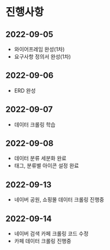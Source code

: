 # 진행사항
## 2022-09-05
- 와이어프레임 완성(1차)
- 요구사항 정의서 완성(1차)
## 2022-09-06
- ERD 완성

## 2022-09-07

- 데이터 크롤링 학습

## 2022-09-08

- 데이터 분류 세분화 완료
- 태그, 분류별 아이콘 설정 완료

## 2022-09-13

- 네이버 공원, 쇼핑몰 데이터 크롤링 진행중

## 2022-09-14

- 네이버 검색 카페 크롤링 코드 수정
- 카페 데이터 크롤링 진행중